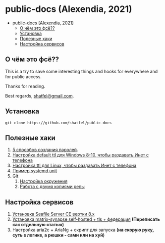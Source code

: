 # public-docs (Alexendia, 2021)

- [public-docs (Alexendia, 2021)](#public-docs-alexendia-2021)
  - [О чём это фсё??](#о-чём-это-фсё)
  - [Установка](#установка)
  - [Полезные хаки](#полезные-хаки)
  - [Настройка сервисов](#настройка-сервисов)

## О чём это фсё??

This is a try to save some interesting things and hooks for everywhere and for public access.

Thanks for reading.

Best regards, shatfel@gmail.com.

## Установка

```
git clone https://github.com/shatfel/public-docs
```

## Полезные хаки

1. [5 способов создания паролей](docs/tools-and-hacks/5-ways-to-generate-passwords.md#contents).
2. [Настройка default ttl для Windows 8-10, чтобы раздавать Инет с телефона](docs/tools-and-hacks/windows-8-10-default-TTL-for-mobile-tethering.md)
3. [Настройка ttl для Linux, чтобы раздавать Инет с телефона](docs/tools-and-hacks/linux-TTL-for-mobile-tethering.md)
4. [Пример systemd unit](docs/tools-and-hacks/systemd-unit-example.md)
5. Git
   1. [Настройка окружения](docs/git-env.md)
   2. [Работа с двумя копиями репы](docs/git-two-remotes.md)

## Настройка сервисов

1. [Установка Seafile Server CE вертки 8.x](docs/services-config/seafile-server-8x-install.md)
2. [Установка matrix-synapse self-hosted + tls + федерация](https://github.com/shatfel/matrix-template) **(Переписать как отдельную статью)**
3. Настройка aria2c + AriaNg + скрипт для запуска **(на скорую руку, суть в логике, а рюшки - сами или на хуй)**
